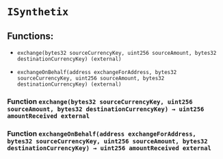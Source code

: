 # `ISynthetix`

## Functions:

- `exchange(bytes32 sourceCurrencyKey, uint256 sourceAmount, bytes32 destinationCurrencyKey) (external)`

- `exchangeOnBehalf(address exchangeForAddress, bytes32 sourceCurrencyKey, uint256 sourceAmount, bytes32 destinationCurrencyKey) (external)`

### Function `exchange(bytes32 sourceCurrencyKey, uint256 sourceAmount, bytes32 destinationCurrencyKey) → uint256 amountReceived external`

### Function `exchangeOnBehalf(address exchangeForAddress, bytes32 sourceCurrencyKey, uint256 sourceAmount, bytes32 destinationCurrencyKey) → uint256 amountReceived external`
